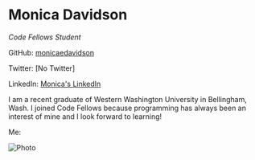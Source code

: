 # Monica Davidson
_Code Fellows Student_

GitHub: [monicaedavidson](https://github.com/monicaedavidson)

Twitter: [No Twitter]

LinkedIn: [Monica's LinkedIn](https://www.linkedin.com/pub/monica-davidson/74/b1/a24)

I am a recent graduate of Western Washington University in Bellingham, Wash. I joined Code Fellows because programming has always been an interest of mine and I look forward to learning!

Me:

![Photo](https://fbcdn-sphotos-h-a.akamaihd.net/hphotos-ak-xfa1/t1.0-9/299537_10150264898621895_4263158_n.jpg)
